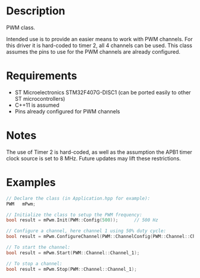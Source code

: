 # Description
PWM class.

Intended use is to provide an easier means to work with PWM channels. For this driver it is hard-coded to timer 2, all 4 channels can be used. This class assumes the pins to use for the PWM channels are already configured.

# Requirements
* ST Microelectronics STM32F407G-DISC1 (can be ported easily to other ST microcontrollers)
* C++11 is assumed
* Pins already configured for PWM channels

# Notes
The use of Timer 2 is hard-coded, as well as the assumption the APB1 timer clock source is set to 8 MHz. Future updates may lift these restrictions.
 
# Examples
```cpp
// Declare the class (in Application.hpp for example):
PWM   mPwm;

// Initialize the class to setup the PWM frequency:
bool result = mPwm.Init(PWM::Config(500));      // 500 Hz

// Configure a channel, here channel 1 using 50% duty cycle:
bool result = mPwm.ConfigureChannel(PWM::ChannelConfig(PWM::Channel::Channel_1, 50));

// To start the channel:
bool result = mPwm.Start(PWM::Channel::Channel_1);

// To stop a channel:
bool result = mPwm.Stop(PWM::Channel::Channel_1);
```
